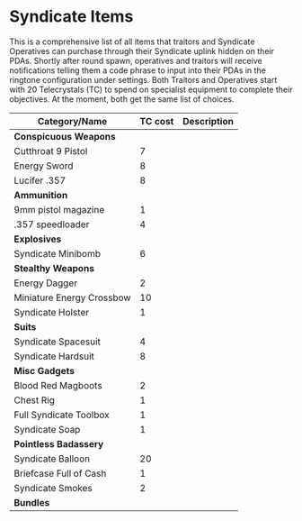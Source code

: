 # Syndicate Items

This is a comprehensive list of all items that traitors and Syndicate Operatives can purchase through their Syndicate uplink hidden on their PDAs. Shortly after round spawn, operatives and traitors will receive notifications telling them a code phrase to input into their PDAs in the ringtone configuration under settings. Both Traitors and Operatives start with 20 Telecrystals (TC) to spend on specialist equipment to complete their objectives. At the moment, both get the same list of choices.

| Category/Name | TC cost | Description |
| - | - | - |
| **Conspicuous Weapons** |  |  |
|  Cutthroat 9 Pistol  | 7 |  |
|  Energy Sword  | 8 |  |
|  Lucifer .357  | 8 |  |
|  **Ammunition** |  |  |
|  9mm pistol magazine  | 1 |  |
|  .357 speedloader  | 4 |  |
|  **Explosives** |  |  |
|  Syndicate Minibomb  | 6 |  |
|  **Stealthy Weapons** |  |  |
|  Energy Dagger | 2 |  |
|  Miniature Energy Crossbow | 10 |  |
|  Syndicate Holster | 1 |  |
|  **Suits** |  |  |
|  Syndicate Spacesuit | 4 |  |
|  Syndicate Hardsuit | 8 |  |
|  **Misc Gadgets** |  |  |
|  Blood Red Magboots | 2 |  |
|  Chest Rig | 1 |  |
|  Full Syndicate Toolbox | 1 |  |
|  Syndicate Soap | 1 |  |
|  **Pointless Badassery** |  |  |
|  Syndicate Balloon | 20 |  |
|  Briefcase Full of Cash | 1 |  |
|  Syndicate Smokes | 2 |  |
|  **Bundles** |  |  |
